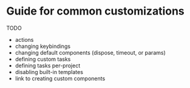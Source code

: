 # Guide for common customizations

TODO

- actions
- changing keybindings
- changing default components (dispose, timeout, or params)
- defining custom tasks
- defining tasks per-project
- disabling built-in templates
- link to creating custom components
